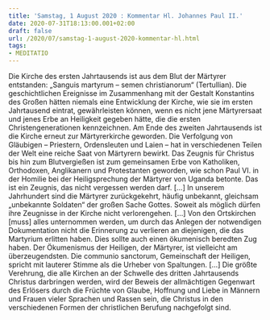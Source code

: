 ```yaml
---
title: 'Samstag, 1 August 2020 : Kommentar Hl. Johannes Paul II.'
date: 2020-07-31T18:13:00.001+02:00
draft: false
url: /2020/07/samstag-1-august-2020-kommentar-hl.html
tags: 
- MEDITATIO
---
```


Die Kirche des ersten Jahrtausends ist aus dem Blut der Märtyrer entstanden: „Sanguis martyrum – semen christianorum“ (Tertullian). Die geschichtlichen Ereignisse im Zusammenhang mit der Gestalt Konstantins des Großen hätten niemals eine Entwicklung der Kirche, wie sie im ersten Jahrtausend eintrat, gewährleisten können, wenn es nicht jene Märtyrersaat und jenes Erbe an Heiligkeit gegeben hätte, die die ersten Christengenerationen kennzeichnen. Am Ende des zweiten Jahrtausends ist die Kirche erneut zur Märtyrerkirche geworden. Die Verfolgung von Gläubigen – Priestern, Ordensleuten und Laien – hat in verschiedenen Teilen der Welt eine reiche Saat von Märtyrern bewirkt. Das Zeugnis für Christus bis hin zum Blutvergießen ist zum gemeinsamen Erbe von Katholiken, Orthodoxen, Anglikanern und Protestanten geworden, wie schon Paul VI. in der Homilie bei der Heiligsprechung der Märtyrer von Uganda betonte. Das ist ein Zeugnis, das nicht vergessen werden darf. \[…\] In unserem Jahrhundert sind die Märtyrer zurückgekehrt, häufig unbekannt, gleichsam „unbekannte Soldaten“ der großen Sache Gottes. Soweit als möglich dürfen ihre Zeugnisse in der Kirche nicht verlorengehen. \[…\] Von den Ortskirchen \[muss\] alles unternommen werden, um durch das Anlegen der notwendigen Dokumentation nicht die Erinnerung zu verlieren an diejenigen, die das Martyrium erlitten haben. Dies sollte auch einen ökumenisch beredten Zug haben. Der Ökumenismus der Heiligen, der Märtyrer, ist vielleicht am überzeugendsten. Die communio sanctorum, Gemeinschaft der Heiligen, spricht mit lauterer Stimme als die Urheber von Spaltungen. \[…\] Die größte Verehrung, die alle Kirchen an der Schwelle des dritten Jahrtausends Christus darbringen werden, wird der Beweis der allmächtigen Gegenwart des Erlösers durch die Früchte von Glaube, Hoffnung und Liebe in Männern und Frauen vieler Sprachen und Rassen sein, die Christus in den verschiedenen Formen der christlichen Berufung nachgefolgt sind.
